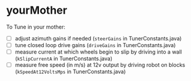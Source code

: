 # yourMother

To Tune in your mother:

- [ ] adjust azimuth gains if needed (`steerGains` in TunerConstants.java)
- [ ] tune closed loop drive gains (`driveGains` in TunerConstants.java)
- [ ] measure current at which wheels begin to slip by driving into a wall (`kSlipCurrentA` in TunerConstants.java)
- [ ] measure free speed (in m/s) at 12v output by driving robot on blocks (`kSpeedAt12VoltsMps` in TunerConstants.java)
